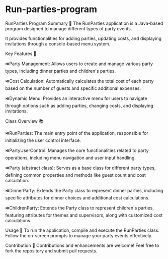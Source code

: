 # Run-parties-program

RunParties Program Summary 🥳
The RunParties application is a Java-based program designed to manage different types of party events. 

It provides functionalities for adding parties, updating costs, and displaying invitations through a console-based menu system.

Key Features 🎉

⏯️Party Management: Allows users to create and manage various party types, including dinner parties and children's parties.

⏯️Cost Calculation: Automatically calculates the total cost of each party based on the number of guests and specific additional expenses.

⏯️Dynamic Menu: Provides an interactive menu for users to navigate through options such as adding parties, changing costs, and displaying invitations.

Class Overview 📚

⏯️RunParties: The main entry point of the application, responsible for initializing the user control interface.

⏯️PartyUserControl: Manages the core functionalities related to party operations, including menu navigation and user input handling.

⏯️Party (abstract class): Serves as a base class for different party types, defining common properties and methods like guest count and cost calculation.

⏯️DinnerParty: Extends the Party class to represent dinner parties, including specific attributes for dinner choices and additional cost calculations.

⏯️ChildrenParty: Extends the Party class to represent children's parties, featuring attributes for themes and supervisors, along with customized cost calculations.

Usage 🚀
To run the application, compile and execute the RunParties class. Follow the on-screen prompts to manage your party events effectively.

Contribution 🤝
Contributions and enhancements are welcome! Feel free to fork the repository and submit pull requests.
